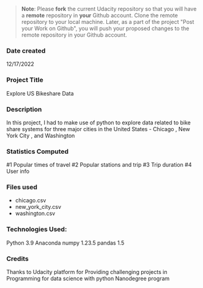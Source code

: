 >**Note**: Please **fork** the current Udacity repository so that you will have a **remote** repository in **your** Github account. Clone the remote repository to your local machine. Later, as a part of the project "Post your Work on Github", you will push your proposed changes to the remote repository in your Github account.

### Date created
12/17/2022

### Project Title
Explore US Bikeshare Data

### Description
In this project, I had to make use of python to explore data related to bike share systems for three major cities in the United States - Chicago , New York City , and Washington

### Statistics Computed
#1 Popular times of travel
#2 Popular stations and trip
#3 Trip duration
#4 User info

### Files used
- chicago.csv
- new_york_city.csv
- washington.csv

### Technologies Used:
Python 3.9
Anaconda
numpy 1.23.5
pandas 1.5

### Credits
Thanks to Udacity platform for Providing challenging projects in Programming for data science with python Nanodegree program
